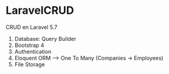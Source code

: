 # LaravelCRUD 
CRUD en Laravel 5.7 

1.	Database: Query Builder
2.	Bootstrap 4
3.	Authentication
4.	Eloquent ORM --> One To Many (Companies -> Employees)
5.	File Storage
